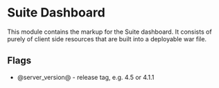 # Suite Dashboard

This module contains the markup for the Suite dashboard. It consists of purely of
client side resources that are built into a deployable war file.

## Flags

  * @server_version@ - release tag, e.g. 4.5 or 4.1.1
